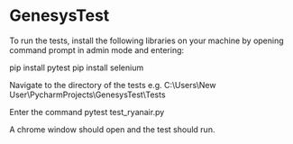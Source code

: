 # GenesysTest

To run the tests, install the following libraries on your machine by opening command prompt in admin mode and entering:

pip install pytest
pip install selenium

Navigate to the directory of the tests e.g. 
C:\Users\New User\PycharmProjects\GenesysTest\Tests

Enter the command 
pytest test_ryanair.py

A chrome window should open and the test should run.
